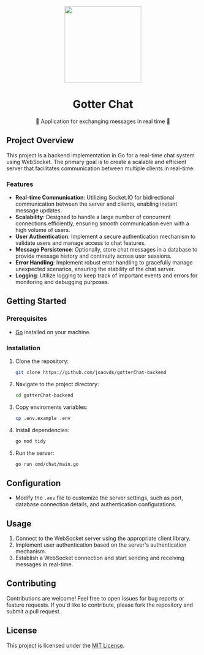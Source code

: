 <div align="center">
  <img src="https://github.com/hmartiins/chat/assets/51277667/fca09cd1-d66a-4843-a6f4-cbbc1bfd738f" width="200" />

  <h1>Gotter Chat</h1>
  <p>💬 Application for exchanging messages in real time 📱</p>
</div>

## Project Overview

This project is a backend implementation in Go for a real-time chat system using WebSocket. The primary goal is to create a scalable and efficient server that facilitates communication between multiple clients in real-time.

### Features

- **Real-time Communication**: Utilizing Socket.IO for bidirectional communication between the server and clients, enabling instant message updates.
- **Scalability**: Designed to handle a large number of concurrent connections efficiently, ensuring smooth communication even with a high volume of users.
- **User Authentication**: Implement a secure authentication mechanism to validate users and manage access to chat features.
- **Message Persistence**: Optionally, store chat messages in a database to provide message history and continuity across user sessions.
- **Error Handling**: Implement robust error handling to gracefully manage unexpected scenarios, ensuring the stability of the chat server.
- **Logging**: Utilize logging to keep track of important events and errors for monitoring and debugging purposes.

## Getting Started

### Prerequisites

- [Go](https://golang.org/) installed on your machine.

### Installation

1. Clone the repository:

   ```bash
   git clone https://github.com/joaovds/gotterChat-backend
   ```

2. Navigate to the project directory:

   ```bash
   cd gotterChat-backend
   ```

3. Copy enviroments variables:

   ```bash
   cp .env.example .env
   ```

4. Install dependencies:

   ```bash
   go mod tidy
   ```

5. Run the server:

   ```bash
   go run cmd/chat/main.go
   ```

## Configuration

- Modify the `.env` file to customize the server settings, such as port, database connection details, and authentication configurations.

## Usage

1. Connect to the WebSocket server using the appropriate client library.
2. Implement user authentication based on the server's authentication mechanism.
3. Establish a WebSocket connection and start sending and receiving messages in real-time.

## Contributing

Contributions are welcome! Feel free to open issues for bug reports or feature requests. If you'd like to contribute, please fork the repository and submit a pull request.

## License

This project is licensed under the [MIT License](LICENSE).
